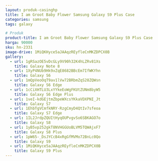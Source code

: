 ```yaml
---
layout: produk-casinghp
title: I am Groot Baby Flower Samsung Galaxy S9 Plus Case
categories: samsung
tags: galaxy

# Produk
product-title: I am Groot Baby Flower Samsung Galaxy S9 Plus Case
harga: 90000
sku: hn-2331
image-drive: 1MiQKHyce5aJAAqzREyfleCnMKZDPCX0B
gallery:
  - url: 1gRSazOE5vDcGLy9V90h32K4hLZRv81Xs
    title: Galaxy Note 8
  - url: 1XyP4NUb9Hk9xZqE8682BBcEm7IfWKYhn
    title: Galaxy S6
  - url: 1mQpVeoOqT9av1lVw72BRbmZqS28ZQWsn
    title: Galaxy S6 Edge
  - url: 1cCiXHTLU3LxYYkeEoWgFKUtZUNm8byW5
    title: Galaxy S6 Edge Plus
  - url: 1veI-kdGEjtmZbpeWXcsYKkaVDXPNI_Jt
    title: Galaxy S7
  - url: 1EhbTgVCmfkNRY-RzgCmyD4QtIv7sfeoa
    title: Galaxy S7 Edge
  - url: 1IL2JrdpZQUItHyqOUPvgvSo6SBKAGO7o
    title: Galaxy S8
  - url: 1yB5vp252gkT8NVHGGUoBLVM5TQWAjxF7
    title: Galaxy S8 Plus
  - url: 1pW65-_DsJYCcB4xRgGfMVMo72BnLc0Qo
    title: Galaxy S9
  - url: 1MiQKHyce5aJAAqzREyfleCnMKZDPCX0B
    title: Galaxy S9 Plus
---
```

